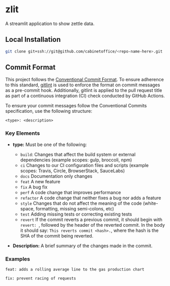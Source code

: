 # zlit

A streamlit application to show zettle data.

## Local Installation

  ```sh
  git clone git+ssh://git@github.com/cabinetoffice/<repo-name-here>.git
  ```

## Commit Format
  
This project follows the [Conventional Commit Format](https://www.conventionalcommits.org/en/v1.0.0/). To ensure adherence to this standard, [gitlint](https://jorisroovers.com/gitlint/latest/) is used to enforce the format on commit messages as a pre-commit hook. Additionally, gitlint is applied to the pull request title as part of a continuous integration (CI) check conducted by GitHub Actions.
  
To ensure your commit messages follow the Conventional Commits specification, use the following structure:

`<type>: <description>`

### Key Elements
  
  - **type:** Must be one of the following:
  
    - `build`: Changes that affect the build system or external dependencies (example scopes: gulp, broccoli, npm)
    - `ci` Changes to our CI configuration files and scripts (example scopes: Travis, Circle, BrowserStack, SauceLabs)
    - `docs` Documentation only changes
    - `feat` A new feature
    - `fix` A bug fix
    - `perf` A code change that improves performance
    - `refactor` A code change that neither fixes a bug nor adds a feature
    - `style` Changes that do not affect the meaning of the code (white-space, formatting, missing semi-colons, etc)
    - `test` Adding missing tests or correcting existing tests
    - `revert` If the commit reverts a previous commit, it should begin with `revert: `, followed by the header of the reverted commit. In the body it should say: `This reverts commit <hash>.`, where the hash is the SHA of the commit being reverted.
  
  - **Description:** A brief summary of the changes made in the commit.
  
  ### Examples
  
  `feat: adds a rolling average line to the gas production chart`

  `fix: prevent racing of requests`
